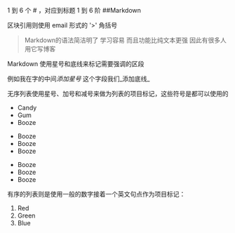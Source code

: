 1 到 6 个 # ，对应到标题 1 到 6 阶
##Markdown


区块引用则使用 email 形式的 '>' 角括号

>Markdown的语法简洁明了
>学习容易
>而且功能比纯文本更强
>因此有很多人用它写博客


Markdown 使用星号和底线来标记需要强调的区段

例如我在字的中间*添加星号*
这个字段我们_添加底线_


无序列表使用星号、加号和减号来做为列表的项目标记，这些符号是都可以使用的

* Candy
* Gum
* Booze

+ Booze
+ Booze
+ Booze


- Booze
- Booze
- Booze


有序的列表则是使用一般的数字接着一个英文句点作为项目标记：

1. Red
2. Green
3. Blue
